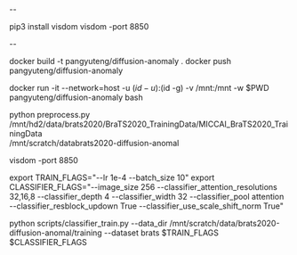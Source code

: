 
--

pip3 install visdom
visdom -port 8850

--

docker build -t pangyuteng/diffusion-anomaly .
docker push pangyuteng/diffusion-anomaly

docker run -it --network=host -u $(id -u):$(id -g) -v /mnt:/mnt -w $PWD pangyuteng/diffusion-anomaly bash

python preprocess.py \
    /mnt/hd2/data/brats2020/BraTS2020_TrainingData/MICCAI_BraTS2020_TrainingData \
    /mnt/scratch/databrats2020-diffusion-anomal


visdom -port 8850

export TRAIN_FLAGS="--lr 1e-4 --batch_size 10"
export CLASSIFIER_FLAGS="--image_size 256 --classifier_attention_resolutions 32,16,8 --classifier_depth 4 --classifier_width 32 --classifier_pool attention --classifier_resblock_updown True --classifier_use_scale_shift_norm True"

python scripts/classifier_train.py --data_dir /mnt/scratch/data/brats2020-diffusion-anomal/training --dataset brats $TRAIN_FLAGS $CLASSIFIER_FLAGS